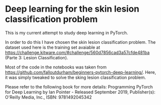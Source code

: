 # Deep learning for the skin lesion classification problem

This is my current attempt to study deep learning in PyTorch.

In order to do this I have chosen the skin lesion classification problem. The dataset used here is the training set avaiable at https://challenge.kitware.com/#challenge/560d7856cad3a57cfde481ba (Parte 3: Lesion Classification).


Most of the code in the notebooks was taken from https://github.com/falloutdurham/beginners-pytorch-deep-learning/. Here, it was simply tweaked to solve the sking lesion classification problem. 

Please refer to the following book for more details:
Programming PyTorch for Deep Learning by Ian Pointer - Released September 2019, Publisher(s): O'Reilly Media, Inc., ISBN: 9781492045342
